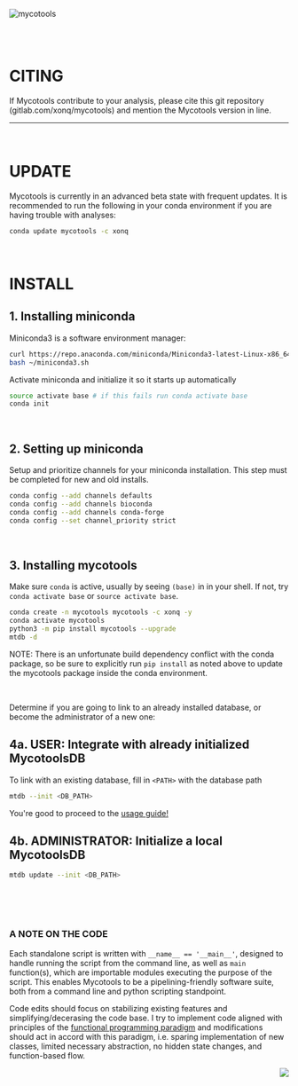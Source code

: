 ![mycotools](https://gitlab.com/xonq/mycotools/-/raw/master/misc/pictogo.png)

<br /><br />

# CITING

If Mycotools contribute to your analysis, please cite this git repository (gitlab.com/xonq/mycotools) and mention the Mycotools version in line.

---

<br />

# UPDATE
Mycotools is currently in an advanced beta state with frequent updates. It is
recommended to run the following in your conda environment if you are having
trouble with analyses:

```bash
conda update mycotools -c xonq
```

<br />

# INSTALL

## 1. Installing miniconda
Miniconda3 is a software environment manager:

```bash
curl https://repo.anaconda.com/miniconda/Miniconda3-latest-Linux-x86_64.sh > ~/miniconda3.sh
bash ~/miniconda3.sh
```

Activate miniconda and initialize it so it starts up automatically
```bash
source activate base # if this fails run conda activate base
conda init
```


<br />

## 2. Setting up miniconda
Setup and prioritize channels for your miniconda installation. This step must be
completed for new and old installs.

```bash
conda config --add channels defaults
conda config --add channels bioconda
conda config --add channels conda-forge
conda config --set channel_priority strict
```

<br />

## 3. Installing mycotools
Make sure `conda` is active, usually by seeing `(base)` in in your shell.
If not, try `conda activate base` or `source activate base`. 

```bash
conda create -n mycotools mycotools -c xonq -y
conda activate mycotools
python3 -m pip install mycotools --upgrade
mtdb -d
```

NOTE: There is an unfortunate build dependency conflict with the conda package,
so be sure to explicitly run `pip install` as noted above to update the
mycotools package inside the conda environment.

<br />

Determine if you are going to link to an already installed database, or become
the administrator of a new one:

## 4a. USER: Integrate with already initialized MycotoolsDB
To link with an existing database, fill in `<PATH>` with the database path

```bash
mtdb --init <DB_PATH>
```

You're good to proceed to the [usage guide!](https://gitlab.com/xonq/mycotools/-/blob/master/mycotools/USAGE.md)

## 4b. ADMINISTRATOR: Initialize a local MycotoolsDB
```bash
mtdb update --init <DB_PATH>
```

<br /><br /><br />

### A NOTE ON THE CODE
Each standalone script is written with `__name__ == '__main__'`, designed to
handle running the script from the command line, as well as `main` function(s),
which are importable modules executing the purpose of the script. This enables Mycotools
to be a pipelining-friendly software suite, both from a command line and
python scripting standpoint.

Code edits should focus on stabilizing existing features and simplifying/decerasing the code base.
I try to implement code aligned with principles of the [functional
programming paradigm](https://docs.python.org/3/howto/functional.html) and
modifications should act in accord with this paradigm, i.e. sparing
implementation of new classes, limited necessary abstraction, no hidden state
changes, and function-based flow.


<img align="right" src="https://gitlab.com/xonq/mycotools/-/raw/master/misc/ablogo.png">

<br /><br /><br /><br /><br /><br /><br /><br /><br /><br /><br />
